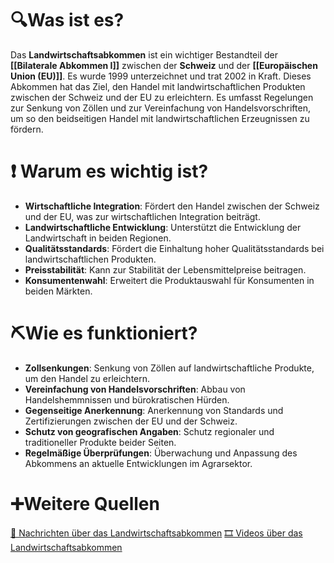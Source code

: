 # 🔍Was ist es?
Das **Landwirtschaftsabkommen** ist ein wichtiger Bestandteil der **[[Bilaterale Abkommen I]]** zwischen der **Schweiz** und der **[[Europäischen Union (EU)]]**. Es wurde 1999 unterzeichnet und trat 2002 in Kraft. Dieses Abkommen hat das Ziel, den Handel mit landwirtschaftlichen Produkten zwischen der Schweiz und der EU zu erleichtern. Es umfasst Regelungen zur Senkung von Zöllen und zur Vereinfachung von Handelsvorschriften, um so den beidseitigen Handel mit landwirtschaftlichen Erzeugnissen zu fördern.

# ❗ Warum es wichtig ist?
- **Wirtschaftliche Integration**: Fördert den Handel zwischen der Schweiz und der EU, was zur wirtschaftlichen Integration beiträgt.
- **Landwirtschaftliche Entwicklung**: Unterstützt die Entwicklung der Landwirtschaft in beiden Regionen.
- **Qualitätsstandards**: Fördert die Einhaltung hoher Qualitätsstandards bei landwirtschaftlichen Produkten.
- **Preisstabilität**: Kann zur Stabilität der Lebensmittelpreise beitragen.
- **Konsumentenwahl**: Erweitert die Produktauswahl für Konsumenten in beiden Märkten.

# ⛏Wie es funktioniert?
- **Zollsenkungen**: Senkung von Zöllen auf landwirtschaftliche Produkte, um den Handel zu erleichtern.
- **Vereinfachung von Handelsvorschriften**: Abbau von Handelshemmnissen und bürokratischen Hürden.
- **Gegenseitige Anerkennung**: Anerkennung von Standards und Zertifizierungen zwischen der EU und der Schweiz.
- **Schutz von geografischen Angaben**: Schutz regionaler und traditioneller Produkte beider Seiten.
- **Regelmäßige Überprüfungen**: Überwachung und Anpassung des Abkommens an aktuelle Entwicklungen im Agrarsektor.

# ➕Weitere Quellen
[📄 Nachrichten über das Landwirtschaftsabkommen](https://www.google.com/search?q=Landwirtschaftsabkommen+Bilaterale+I&tbm=nws)
[🎞 Videos über das Landwirtschaftsabkommen](https://www.google.com/search?q=Landwirtschaftsabkommen+Bilaterale+I&tbm=vid)